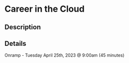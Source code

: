 # Career in the Cloud

## Description

## Details

Onramp - Tuesday April 25th, 2023 @ 9:00am (45 minutes)

